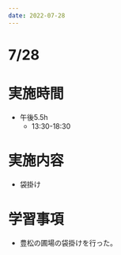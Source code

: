 ```yaml
---
date: 2022-07-28
---
```

# 7/28
# 実施時間
-  午後5.5h
    - 13:30-18:30
# 実施内容
- 袋掛け
# 学習事項
- 豊松の圃場の袋掛けを行った。